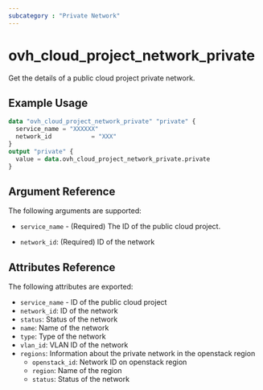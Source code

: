 ```yaml
---
subcategory : "Private Network"
---
```


# ovh_cloud_project_network_private

Get the details of a public cloud project private network.

## Example Usage

```terraform
data "ovh_cloud_project_network_private" "private" {
  service_name = "XXXXXX"
  network_id           = "XXX"
}
output "private" {
  value = data.ovh_cloud_project_network_private.private
}
```

## Argument Reference

The following arguments are supported:

- `service_name` - (Required) The ID of the public cloud project.

- `network_id`: (Required) ID of the network

## Attributes Reference

The following attributes are exported:

- `service_name` - ID of the public cloud project
- `network_id`: ID of the network
- `status`: Status of the network
- `name`: Name of the network
- `type`: Type of the network
- `vlan_id`: VLAN ID of the network
- `regions`: Information about the private network in the openstack region
  - `openstack_id`: Network ID on openstack region
  - `region`: Name of the region
  - `status`: Status of the network
